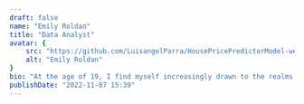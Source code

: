 ```yaml
---
draft: false
name: "Emily Roldan"
title: "Data Analyst"
avatar: {
    src: "https://github.com/LuisangelParra/HousePricePredictorModel-website/blob/main/src/assets/EmilyRoldan.jpg?raw=true",
    alt: "Emily Roldan"
}
bio: "At the age of 19, I find myself increasingly drawn to the realms of machine learning and data analysis. I am excited driven to expand my knowledge and seeking the complexities of graph structures and harness their potential for extracting meaningful insights from interconnected data."
publishDate: "2022-11-07 15:39"
---
```

